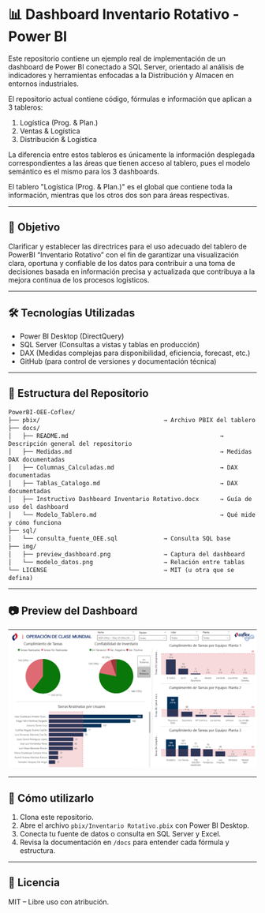 # 📊 Dashboard Inventario Rotativo - Power BI

Este repositorio contiene un ejemplo real de implementación de un dashboard de Power BI conectado a SQL Server, orientado al análisis de indicadores y herramientas enfocadas a la Distribución y Almacen en entornos industriales.

El repositorio actual contiene código, fórmulas e información que aplican a 3 tableros:
1. Logística (Prog. & Plan.)
2. Ventas & Logística
3. Distribución & Logística

La diferencia entre estos tableros es únicamente la información desplegada correspondientes a las áreas que tienen acceso al tablero, pues el modelo semántico es el mismo para los 3 dashboards.

El tablero "Logística (Prog. & Plan.)" es el global que contiene toda la información, mientras que los otros dos son para áreas respectivas.

---

## 📌 Objetivo

Clarificar y establecer las directrices para el uso adecuado del tablero de PowerBI “Inventario Rotativo” con el fin de garantizar una visualización clara, oportuna y confiable de los datos para contribuir a una toma de decisiones basada en información precisa y actualizada que contribuya a la mejora continua de los procesos logísticos.

---

## 🛠️ Tecnologías Utilizadas

- Power BI Desktop (DirectQuery)
- SQL Server (Consultas a vistas y tablas en producción)
- DAX (Medidas complejas para disponibilidad, eficiencia, forecast, etc.)
- GitHub (para control de versiones y documentación técnica)

---

## 📁 Estructura del Repositorio

```plaintext
PowerBI-OEE-Coflex/
├── pbix/                                   → Archivo PBIX del tablero
├── docs/
│   ├── README.md                                           → Descripción general del repositorio
│   ├── Medidas.md                                          → Medidas DAX documentadas
│   ├── Columnas_Calculadas.md                              → DAX documentadas
│   ├── Tablas_Catalogo.md                                  → DAX documentadas
│   ├── Instructivo Dashboard Inventario Rotativo.docx      → Guía de uso del dashboard
│   └── Modelo_Tablero.md                                   → Qué mide y cómo funciona
├── sql/ 
│   └── consulta_fuente_OEE.sql             → Consulta SQL base
├── img/
│   ├── preview_dashboard.png               → Captura del dashboard
│   └── modelo_datos.png                    → Relación entre tablas
└── LICENSE                                 → MIT (u otra que se defina)
```

---

## 📷 Preview del Dashboard

![Preview](img/preview_dashboard.png)

---

## 📎 Cómo utilizarlo

1. Clona este repositorio.
2. Abre el archivo `pbix/Inventario Rotativo.pbix` con Power BI Desktop.
3. Conecta tu fuente de datos o consulta en SQL Server y Excel.
4. Revisa la documentación en `/docs` para entender cada fórmula y estructura.

---

## 📄 Licencia

MIT – Libre uso con atribución.

